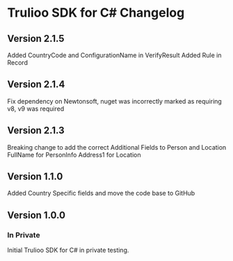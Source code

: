 # Trulioo SDK for C# Changelog

## Version 2.1.5

Added CountryCode and ConfigurationName in VerifyResult
Added Rule in Record

## Version 2.1.4

Fix dependency on Newtonsoft,  nuget was incorrectly marked as requiring v8, v9 was required

## Version 2.1.3

Breaking change to add the correct Additional Fields to Person and Location
FullName for PersonInfo
Address1 for Location

## Version 1.1.0

Added Country Specific fields and move the code base to GitHub

## Version 1.0.0

### In Private 

Initial Trulioo SDK for C# in private testing.
